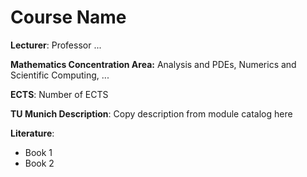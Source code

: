 # Course Name

**Lecturer**: Professor ... 

**Mathematics Concentration Area:** Analysis and PDEs, Numerics and Scientific Computing, ... 

**ECTS**: Number of ECTS

**TU Munich Description**: Copy description from module catalog here

**Literature**:
- Book 1
- Book 2
